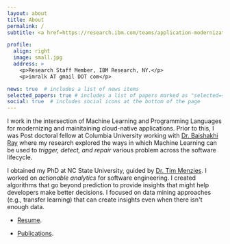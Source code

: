 ```yaml
---
layout: about
title: About
permalink: /
subtitle: <a href=https://research.ibm.com/teams/application-modernization>IBM Research (Application Modernization)</a>

profile:
  align: right
  image: small.jpg
  address: >
    <p>Research Staff Member, IBM Research, NY.</p>
    <p>imralk AT gmail DOT com</p>

news: true  # includes a list of news items
selected_papers: true # includes a list of papers marked as "selected={true}"
social: true  # includes social icons at the bottom of the page
---
```


I work in the intersection of Machine Learning and Programming Languages for modernizing and mainitaining cloud-native applications. Prior to this, I was Post doctoral fellow at Columbia University working with [Dr. Baishakhi Ray](https://www.rayb.info/) where my research explored the ways in which Machine Learning can be used to *trigger, detect, and repair* various problem across the software lifecycle.

I obtained my PhD at NC State University, guided by [Dr. Tim Menzies](http://menzies.us). I worked on *actionable analytics* for software engineering. I created algorithms that go beyond prediction to provide insights that might help developers make better decisions. I focused on data mining approaches (e.g., transfer learning) that can create insights even when there isn't enough data.

+ [Resume](/assets/pdf/resume.pdf). 

+ [Publications](/publications). 
